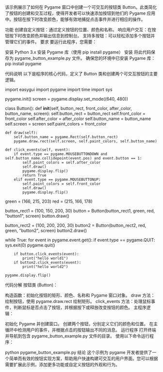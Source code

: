 该示例展示了如何在 Pygame 窗口中创建一个可交互的按钮类 Button。此类简化了按钮的创建和交互过程，使得开发者可以快速添加按钮到他们的 Pygame 应用中。按钮在按下时改变颜色，能够有效地捕捉点击事件并进行相应的操作。

功能
创建自定义按钮：通过定义按钮的位置、颜色和名称。
响应用户交互：在按钮按下时改变颜色并输出信息到控制台。
支持多按钮：可以轻松添加多个按钮并管理它们的事件。
要求
要运行此程序，您需要：

安装 Python 3.x
安装 Pygame 库（使用 pip install pygame）
安装
将此代码保存为 pygame_button_example.py 文件。
确保您的环境中已安装 Pygame 库：
pip install pygame

代码说明
以下是程序的核心代码，定义了 Button 类和创建两个可交互按钮的主要逻辑。

import easygui
import pygame
import time
import sys

pygame.init()
screen = pygame.display.set_mode((640, 480))

class Button():
    def __init__(self, button_rect, front_color, after_color, button_name, screen):
        self.button_rect = button_rect
        self.front_color = front_color
        self.after_color = after_color
        self.button_name = button_name
        self.screen = screen
        self.paint_colors = front_color

    def draw(self):
        self.button_name = pygame.Rect(self.button_rect)
        pygame.draw.rect(self.screen, self.paint_colors, self.button_name)

    def click_events(self, event):
        if event.type == pygame.MOUSEBUTTONDOWN and self.button_name.collidepoint(event.pos) and event.button == 1:
            self.paint_colors = self.after_color
            self.draw()
            pygame.display.flip()
            return True
        elif event.type == pygame.MOUSEBUTTONUP:
            self.paint_colors = self.front_color
            self.draw()
            pygame.display.flip()

green = (166, 215, 203)
red = (215, 166, 178)

button_rect1 = (100, 150, 200, 30)
button = Button(button_rect1, green, red, "button1", screen)
button.draw()

button_rect2 = (100, 200, 200, 30)
button2 = Button(button_rect2, red, green, "button2", screen)
button2.draw()

while True:
    for event in pygame.event.get():
        if event.type == pygame.QUIT:
            sys.exit(0)
            pygame.quit()

        if button.click_events(event):
            print("hello world1")
        if button2.click_events(event):
            print("hello world2")

    pygame.display.flip()
    
代码分解
按钮类 (Button)：

构造函数：初始化按钮的矩形、颜色、名称和 Pygame 窗口对象。
draw 方法：绘制按钮，使用 pygame.draw.rect 绘制矩形。
click_events 方法：处理鼠标事件，判断鼠标是否点击了按钮，并根据按下或释放改变按钮的颜色。
主程序逻辑：

初始化 Pygame 并创建窗口。
创建两个按钮，分别定义它们的颜色和位置。
在主循环中检测用户的事件，并根据点击的按钮输出不同的消息。
运行程序
打开终端并导航到包含 pygame_button_example.py 文件的目录。
使用以下命令运行程序：

python pygame_button_example.py
结论
这个示例为 pygame 开发者提供了一个简单而有效的按钮实现方案，帮助用户快速构建可交互的用户界面。您可以根据需要扩展此示例，添加更多功能或自定义按钮的外观和行为。
